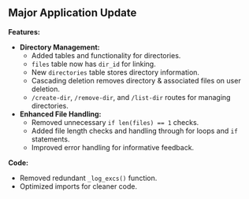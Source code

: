 ## Major Application Update

**Features:**

* **Directory Management:**
    * Added tables and functionality for directories.
    * `files` table now has `dir_id` for linking.
    * New `directories` table stores directory information.
    * Cascading deletion removes directory & associated files on user deletion.
    * `/create-dir`, `/remove-dir`, and `/list-dir` routes for managing directories.
* **Enhanced File Handling:**
    * Removed unnecessary `if len(files) == 1` checks.
    * Added file length checks and handling through for loops and `if` statements.
    * Improved error handling for informative feedback.

**Code:**

* Removed redundant `_log_excs()` function.
* Optimized imports for cleaner code.